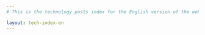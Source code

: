 ```yaml
---
# This is the technology posts index for the English version of the website

layout: tech-index-en
---
```


